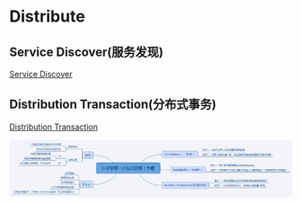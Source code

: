 # Distribute

## Service Discover(服务发现)

  [Service Discover](https://github.com/Devonmusa/demos-parent/blob/develop/distributed/doc/1.服务发现.md)

## Distribution Transaction(分布式事务)
  
  [Distribution Transaction](https://github.com/Devonmusa/demos-parent/blob/develop/distributed/doc/2.分布式事务.md)

  ![Distribution Transaction](https://github.com/Devonmusa/demos-parent/blob/develop/distributed/doc/img/CAP.png)
